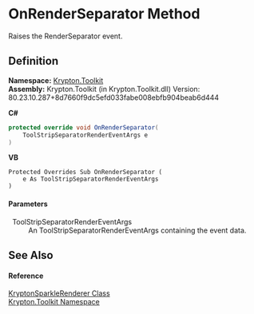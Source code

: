 # OnRenderSeparator Method


Raises the RenderSeparator event.



## Definition
**Namespace:** <a href="79d2eac2-21f4-54ff-7552-b20c33c30600.md">Krypton.Toolkit</a>  
**Assembly:** Krypton.Toolkit (in Krypton.Toolkit.dll) Version: 80.23.10.287+8d7660f9dc5efd033fabe008ebfb904beab6d444

**C#**
``` C#
protected override void OnRenderSeparator(
	ToolStripSeparatorRenderEventArgs e
)
```
**VB**
``` VB
Protected Overrides Sub OnRenderSeparator ( 
	e As ToolStripSeparatorRenderEventArgs
)
```



#### Parameters
<dl><dt>  ToolStripSeparatorRenderEventArgs</dt><dd>An ToolStripSeparatorRenderEventArgs containing the event data.</dd></dl>

## See Also


#### Reference
<a href="a97c711c-b979-2168-ab6d-d6be995c34ab.md">KryptonSparkleRenderer Class</a>  
<a href="79d2eac2-21f4-54ff-7552-b20c33c30600.md">Krypton.Toolkit Namespace</a>  

